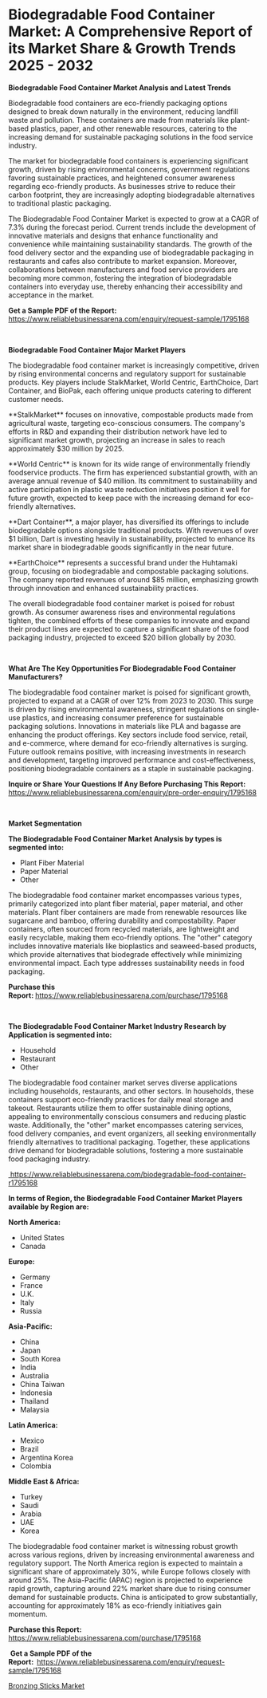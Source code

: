 <p><h1>Biodegradable Food Container Market: A Comprehensive Report of its Market Share & Growth Trends 2025 - 2032</h1></p><p><strong>Biodegradable Food Container Market Analysis and Latest Trends</strong></p>
<p><p>Biodegradable food containers are eco-friendly packaging options designed to break down naturally in the environment, reducing landfill waste and pollution. These containers are made from materials like plant-based plastics, paper, and other renewable resources, catering to the increasing demand for sustainable packaging solutions in the food service industry.</p><p>The market for biodegradable food containers is experiencing significant growth, driven by rising environmental concerns, government regulations favoring sustainable practices, and heightened consumer awareness regarding eco-friendly products. As businesses strive to reduce their carbon footprint, they are increasingly adopting biodegradable alternatives to traditional plastic packaging.</p><p>The Biodegradable Food Container Market is expected to grow at a CAGR of 7.3% during the forecast period. Current trends include the development of innovative materials and designs that enhance functionality and convenience while maintaining sustainability standards. The growth of the food delivery sector and the expanding use of biodegradable packaging in restaurants and cafes also contribute to market expansion. Moreover, collaborations between manufacturers and food service providers are becoming more common, fostering the integration of biodegradable containers into everyday use, thereby enhancing their accessibility and acceptance in the market.</p></p>
<p><strong>Get a Sample PDF of the Report:&nbsp;</strong> <a href="https://www.reliablebusinessarena.com/enquiry/request-sample/1795168?utm_campaign=2041&utm_medium=2&utm_source=Github&utm_content=ia&utm_term=07022025&utm_id=biodegradable-food-container">https://www.reliablebusinessarena.com/enquiry/request-sample/1795168</a></p>
<p>&nbsp;</p>
<p><strong>Biodegradable Food Container Major Market Players</strong></p>
<p><p>The biodegradable food container market is increasingly competitive, driven by rising environmental concerns and regulatory support for sustainable products. Key players include StalkMarket, World Centric, EarthChoice, Dart Container, and BioPak, each offering unique products catering to different customer needs.</p><p>**StalkMarket** focuses on innovative, compostable products made from agricultural waste, targeting eco-conscious consumers. The company's efforts in R&D and expanding their distribution network have led to significant market growth, projecting an increase in sales to reach approximately $30 million by 2025.</p><p>**World Centric** is known for its wide range of environmentally friendly foodservice products. The firm has experienced substantial growth, with an average annual revenue of $40 million. Its commitment to sustainability and active participation in plastic waste reduction initiatives position it well for future growth, expected to keep pace with the increasing demand for eco-friendly alternatives.</p><p>**Dart Container**, a major player, has diversified its offerings to include biodegradable options alongside traditional products. With revenues of over $1 billion, Dart is investing heavily in sustainability, projected to enhance its market share in biodegradable goods significantly in the near future.</p><p>**EarthChoice** represents a successful brand under the Huhtamaki group, focusing on biodegradable and compostable packaging solutions. The company reported revenues of around $85 million, emphasizing growth through innovation and enhanced sustainability practices.</p><p>The overall biodegradable food container market is poised for robust growth. As consumer awareness rises and environmental regulations tighten, the combined efforts of these companies to innovate and expand their product lines are expected to capture a significant share of the food packaging industry, projected to exceed $20 billion globally by 2030.</p></p>
<p>&nbsp;</p>
<p><strong>What Are The Key Opportunities For Biodegradable Food Container Manufacturers?</strong></p>
<p><p>The biodegradable food container market is poised for significant growth, projected to expand at a CAGR of over 12% from 2023 to 2030. This surge is driven by rising environmental awareness, stringent regulations on single-use plastics, and increasing consumer preference for sustainable packaging solutions. Innovations in materials like PLA and bagasse are enhancing the product offerings. Key sectors include food service, retail, and e-commerce, where demand for eco-friendly alternatives is surging. Future outlook remains positive, with increasing investments in research and development, targeting improved performance and cost-effectiveness, positioning biodegradable containers as a staple in sustainable packaging.</p></p>
<p><strong>Inquire or Share Your Questions If Any Before Purchasing This Report:</strong> <a href="https://www.reliablebusinessarena.com/enquiry/pre-order-enquiry/1795168?utm_campaign=2041&utm_medium=2&utm_source=Github&utm_content=ia&utm_term=07022025&utm_id=biodegradable-food-container">https://www.reliablebusinessarena.com/enquiry/pre-order-enquiry/1795168</a></p>
<p>&nbsp;</p>
<p><strong>Market Segmentation</strong></p>
<p><strong>The Biodegradable Food Container Market Analysis by types is segmented into:</strong></p>
<p><ul><li>Plant Fiber Material</li><li>Paper Material</li><li>Other</li></ul></p>
<p><p>The biodegradable food container market encompasses various types, primarily categorized into plant fiber material, paper material, and other materials. Plant fiber containers are made from renewable resources like sugarcane and bamboo, offering durability and compostability. Paper containers, often sourced from recycled materials, are lightweight and easily recyclable, making them eco-friendly options. The "other" category includes innovative materials like bioplastics and seaweed-based products, which provide alternatives that biodegrade effectively while minimizing environmental impact. Each type addresses sustainability needs in food packaging.</p></p>
<p><strong>Purchase this Report:&nbsp;</strong><a href="https://www.reliablebusinessarena.com/purchase/1795168?utm_campaign=2041&utm_medium=2&utm_source=Github&utm_content=ia&utm_term=07022025&utm_id=biodegradable-food-container">https://www.reliablebusinessarena.com/purchase/1795168</a></p>
<p>&nbsp;</p>
<p><strong>The Biodegradable Food Container Market Industry Research by Application is segmented into:</strong></p>
<p><ul><li>Household</li><li>Restaurant</li><li>Other</li></ul></p>
<p><p>The biodegradable food container market serves diverse applications including households, restaurants, and other sectors. In households, these containers support eco-friendly practices for daily meal storage and takeout. Restaurants utilize them to offer sustainable dining options, appealing to environmentally conscious consumers and reducing plastic waste. Additionally, the "other" market encompasses catering services, food delivery companies, and event organizers, all seeking environmentally friendly alternatives to traditional packaging. Together, these applications drive demand for biodegradable solutions, fostering a more sustainable food packaging industry.</p></p>
<p><a href="https://www.reliablebusinessarena.com/biodegradable-food-container-r1795168?utm_campaign=2041&utm_medium=2&utm_source=Github&utm_content=ia&utm_term=07022025&utm_id=biodegradable-food-container">&nbsp;https://www.reliablebusinessarena.com/biodegradable-food-container-r1795168</a></p>
<p><strong>In terms of Region, the Biodegradable Food Container Market Players available by Region are:</strong></p>
<p>
    <p> <strong> North America: </strong>
        <ul>
            <li>United States</li>
            <li>Canada</li>
        </ul>
        </p> 
    <p> <strong> Europe: </strong>
        <ul>
            <li>Germany</li>
            <li>France</li>
            <li>U.K.</li>
            <li>Italy</li>
            <li>Russia</li>
        </ul>
        </p> 
    <p> <strong> Asia-Pacific: </strong>
        <ul>
            <li>China</li>
            <li>Japan</li>
            <li>South Korea</li>
            <li>India</li>
            <li>Australia</li>
            <li>China Taiwan</li>
            <li>Indonesia</li>
            <li>Thailand</li>
            <li>Malaysia</li>
        </ul>
        </p> 
    <p> <strong> Latin America: </strong>
        <ul>
            <li>Mexico</li>
            <li>Brazil</li>
            <li>Argentina Korea</li>
            <li>Colombia</li>
        </ul>
        </p> 
    <p> <strong> Middle East & Africa: </strong>
        <ul>
            <li>Turkey</li>
            <li>Saudi</li>
            <li>Arabia</li>
            <li>UAE</li>
            <li>Korea</li>
        </ul>
    </p>
    </p>
<p><p>The biodegradable food container market is witnessing robust growth across various regions, driven by increasing environmental awareness and regulatory support. The North America region is expected to maintain a significant share of approximately 30%, while Europe follows closely with around 25%. The Asia-Pacific (APAC) region is projected to experience rapid growth, capturing around 22% market share due to rising consumer demand for sustainable products. China is anticipated to grow substantially, accounting for approximately 18% as eco-friendly initiatives gain momentum.</p></p>
<p><strong>Purchase this Report: </strong><a href="https://www.reliablebusinessarena.com/purchase/1795168?utm_campaign=2041&utm_medium=2&utm_source=Github&utm_content=ia&utm_term=07022025&utm_id=biodegradable-food-container">https://www.reliablebusinessarena.com/purchase/1795168</a></p>
<p>&nbsp;<strong>Get a Sample PDF of the Report:&nbsp;&nbsp;</strong><a href="https://www.reliablebusinessarena.com/enquiry/request-sample/1795168?utm_campaign=2041&utm_medium=2&utm_source=Github&utm_content=ia&utm_term=07022025&utm_id=biodegradable-food-container">https://www.reliablebusinessarena.com/enquiry/request-sample/1795168</a></p>
<p><strong></strong></p>
<p><p><a href="https://github.com/irfadac/Market-Research-Report-List-5/blob/main/bronzing-sticks-market.md?utm_campaign=2041&utm_medium=2&utm_source=Github&utm_content=ia&utm_term=07022025&utm_id=biodegradable-food-container">Bronzing Sticks Market</a></p></p>
